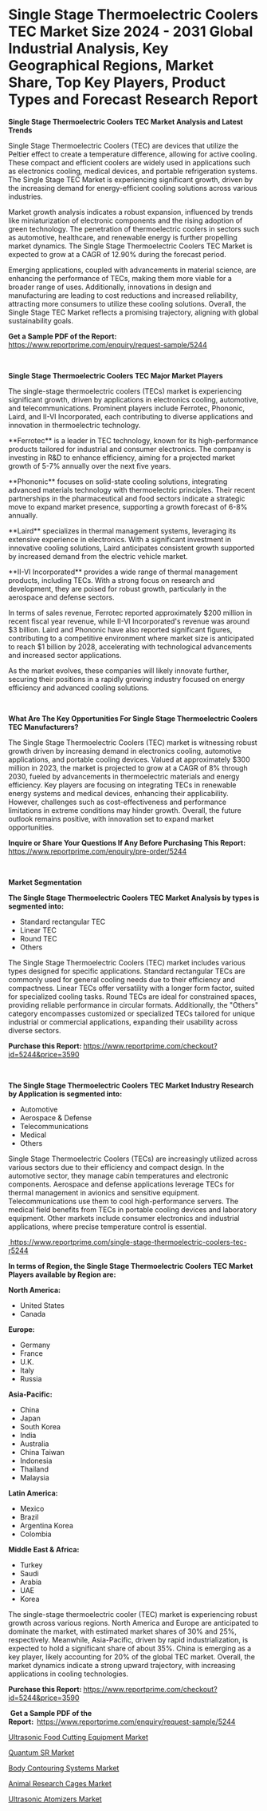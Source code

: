 <p><h1>Single Stage Thermoelectric Coolers TEC Market Size 2024 - 2031 Global Industrial Analysis, Key Geographical Regions, Market Share, Top Key Players, Product Types and Forecast Research Report</h1></p><p><strong>Single Stage Thermoelectric Coolers TEC Market Analysis and Latest Trends</strong></p>
<p><p>Single Stage Thermoelectric Coolers (TEC) are devices that utilize the Peltier effect to create a temperature difference, allowing for active cooling. These compact and efficient coolers are widely used in applications such as electronics cooling, medical devices, and portable refrigeration systems. The Single Stage TEC Market is experiencing significant growth, driven by the increasing demand for energy-efficient cooling solutions across various industries.</p><p>Market growth analysis indicates a robust expansion, influenced by trends like miniaturization of electronic components and the rising adoption of green technology. The penetration of thermoelectric coolers in sectors such as automotive, healthcare, and renewable energy is further propelling market dynamics. The Single Stage Thermoelectric Coolers TEC Market is expected to grow at a CAGR of 12.90% during the forecast period. </p><p>Emerging applications, coupled with advancements in material science, are enhancing the performance of TECs, making them more viable for a broader range of uses. Additionally, innovations in design and manufacturing are leading to cost reductions and increased reliability, attracting more consumers to utilize these cooling solutions. Overall, the Single Stage TEC Market reflects a promising trajectory, aligning with global sustainability goals.</p></p>
<p><strong>Get a Sample PDF of the Report:&nbsp;</strong> <a href="https://www.reportprime.com/enquiry/request-sample/5244">https://www.reportprime.com/enquiry/request-sample/5244</a></p>
<p>&nbsp;</p>
<p><strong>Single Stage Thermoelectric Coolers TEC Major Market Players</strong></p>
<p><p>The single-stage thermoelectric coolers (TECs) market is experiencing significant growth, driven by applications in electronics cooling, automotive, and telecommunications. Prominent players include Ferrotec, Phononic, Laird, and II-VI Incorporated, each contributing to diverse applications and innovation in thermoelectric technology.</p><p>**Ferrotec** is a leader in TEC technology, known for its high-performance products tailored for industrial and consumer electronics. The company is investing in R&D to enhance efficiency, aiming for a projected market growth of 5-7% annually over the next five years.</p><p>**Phononic** focuses on solid-state cooling solutions, integrating advanced materials technology with thermoelectric principles. Their recent partnerships in the pharmaceutical and food sectors indicate a strategic move to expand market presence, supporting a growth forecast of 6-8% annually.</p><p>**Laird** specializes in thermal management systems, leveraging its extensive experience in electronics. With a significant investment in innovative cooling solutions, Laird anticipates consistent growth supported by increased demand from the electric vehicle market.</p><p>**II-VI Incorporated** provides a wide range of thermal management products, including TECs. With a strong focus on research and development, they are poised for robust growth, particularly in the aerospace and defense sectors.</p><p>In terms of sales revenue, Ferrotec reported approximately $200 million in recent fiscal year revenue, while II-VI Incorporated's revenue was around $3 billion. Laird and Phononic have also reported significant figures, contributing to a competitive environment where market size is anticipated to reach $1 billion by 2028, accelerating with technological advancements and increased sector applications.</p><p>As the market evolves, these companies will likely innovate further, securing their positions in a rapidly growing industry focused on energy efficiency and advanced cooling solutions.</p></p>
<p>&nbsp;</p>
<p><strong>What Are The Key Opportunities For Single Stage Thermoelectric Coolers TEC Manufacturers?</strong></p>
<p><p>The Single Stage Thermoelectric Coolers (TEC) market is witnessing robust growth driven by increasing demand in electronics cooling, automotive applications, and portable cooling devices. Valued at approximately $300 million in 2023, the market is projected to grow at a CAGR of 8% through 2030, fueled by advancements in thermoelectric materials and energy efficiency. Key players are focusing on integrating TECs in renewable energy systems and medical devices, enhancing their applicability. However, challenges such as cost-effectiveness and performance limitations in extreme conditions may hinder growth. Overall, the future outlook remains positive, with innovation set to expand market opportunities.</p></p>
<p><strong>Inquire or Share Your Questions If Any Before Purchasing This Report:</strong> <a href="https://www.reportprime.com/enquiry/pre-order/5244">https://www.reportprime.com/enquiry/pre-order/5244</a></p>
<p>&nbsp;</p>
<p><strong>Market Segmentation</strong></p>
<p><strong>The Single Stage Thermoelectric Coolers TEC Market Analysis by types is segmented into:</strong></p>
<p><ul><li>Standard rectangular TEC</li><li>Linear TEC</li><li>Round TEC</li><li>Others</li></ul></p>
<p><p>The Single Stage Thermoelectric Coolers (TEC) market includes various types designed for specific applications. Standard rectangular TECs are commonly used for general cooling needs due to their efficiency and compactness. Linear TECs offer versatility with a longer form factor, suited for specialized cooling tasks. Round TECs are ideal for constrained spaces, providing reliable performance in circular formats. Additionally, the "Others" category encompasses customized or specialized TECs tailored for unique industrial or commercial applications, expanding their usability across diverse sectors.</p></p>
<p><strong>Purchase this Report:&nbsp;</strong><a href="https://www.reportprime.com/checkout?id=5244&price=3590">https://www.reportprime.com/checkout?id=5244&price=3590</a></p>
<p>&nbsp;</p>
<p><strong>The Single Stage Thermoelectric Coolers TEC Market Industry Research by Application is segmented into:</strong></p>
<p><ul><li>Automotive</li><li>Aerospace & Defense</li><li>Telecommunications</li><li>Medical</li><li>Others</li></ul></p>
<p><p>Single Stage Thermoelectric Coolers (TECs) are increasingly utilized across various sectors due to their efficiency and compact design. In the automotive sector, they manage cabin temperatures and electronic components. Aerospace and defense applications leverage TECs for thermal management in avionics and sensitive equipment. Telecommunications use them to cool high-performance servers. The medical field benefits from TECs in portable cooling devices and laboratory equipment. Other markets include consumer electronics and industrial applications, where precise temperature control is essential.</p></p>
<p><a href="https://www.reportprime.com/single-stage-thermoelectric-coolers-tec-r5244">&nbsp;https://www.reportprime.com/single-stage-thermoelectric-coolers-tec-r5244</a></p>
<p><strong>In terms of Region, the Single Stage Thermoelectric Coolers TEC Market Players available by Region are:</strong></p>
<p>
    <p> <strong> North America: </strong>
        <ul>
            <li>United States</li>
            <li>Canada</li>
        </ul>
        </p> 
    <p> <strong> Europe: </strong>
        <ul>
            <li>Germany</li>
            <li>France</li>
            <li>U.K.</li>
            <li>Italy</li>
            <li>Russia</li>
        </ul>
        </p> 
    <p> <strong> Asia-Pacific: </strong>
        <ul>
            <li>China</li>
            <li>Japan</li>
            <li>South Korea</li>
            <li>India</li>
            <li>Australia</li>
            <li>China Taiwan</li>
            <li>Indonesia</li>
            <li>Thailand</li>
            <li>Malaysia</li>
        </ul>
        </p> 
    <p> <strong> Latin America: </strong>
        <ul>
            <li>Mexico</li>
            <li>Brazil</li>
            <li>Argentina Korea</li>
            <li>Colombia</li>
        </ul>
        </p> 
    <p> <strong> Middle East & Africa: </strong>
        <ul>
            <li>Turkey</li>
            <li>Saudi</li>
            <li>Arabia</li>
            <li>UAE</li>
            <li>Korea</li>
        </ul>
    </p>
    </p>
<p><p>The single-stage thermoelectric cooler (TEC) market is experiencing robust growth across various regions. North America and Europe are anticipated to dominate the market, with estimated market shares of 30% and 25%, respectively. Meanwhile, Asia-Pacific, driven by rapid industrialization, is expected to hold a significant share of about 35%. China is emerging as a key player, likely accounting for 20% of the global TEC market. Overall, the market dynamics indicate a strong upward trajectory, with increasing applications in cooling technologies.</p></p>
<p><strong>Purchase this Report: </strong><a href="https://www.reportprime.com/checkout?id=5244&price=3590">https://www.reportprime.com/checkout?id=5244&price=3590</a></p>
<p>&nbsp;<strong>Get a Sample PDF of the Report:&nbsp;&nbsp;</strong><a href="https://www.reportprime.com/enquiry/request-sample/5244">https://www.reportprime.com/enquiry/request-sample/5244</a></p>
<p><strong></strong></p>
<p><p><a href="https://issuu.com/reportprime-2/docs/ultrasonic-food-cutting-equipment-m_802156fd6a70ec">Ultrasonic Food Cutting Equipment Market</a></p><p><a href="https://www.linkedin.com/pulse/global-quantum-sr-market-opportunities-challenges2024--yndye?trackingId=kCBuyQxLSQ6THJxdlV6Qvw%3D%3D">Quantum SR Market</a></p><p><a href="https://www.linkedin.com/pulse/how-regional-markets-adapting-body-contouring-systems-market-tnlye?trackingId=FQOMouRWQ0eA5ZMJi9lvEA%3D%3D">Body Contouring Systems Market</a></p><p><a href="https://www.linkedin.com/pulse/insights-animal-research-cages-industry-market-financial-status-ptdle?trackingId=sjOQYUD8SOaNCw2spDnFvA%3D%3D">Animal Research Cages Market</a></p><p><a href="https://issuu.com/reportprime-2/docs/ultrasonic-atomizers-market-size-20_f41d0dc6c19dc8">Ultrasonic Atomizers Market</a></p></p>